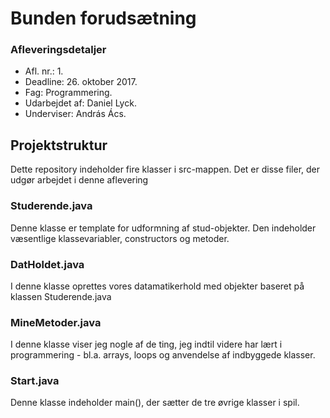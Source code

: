 # Bunden forudsætning
### Afleveringsdetaljer
* Afl. nr.: 1.
* Deadline: 26. oktober 2017.
* Fag: Programmering.
* Udarbejdet af: Daniel Lyck.
* Underviser: András Ács.
## Projektstruktur
Dette repository indeholder fire klasser i src-mappen. Det er disse filer, der udgør arbejdet i denne aflevering
### Studerende.java
Denne klasse er template for udformning af stud-objekter. Den indeholder væsentlige klassevariabler, constructors og metoder.
### DatHoldet.java
I denne klasse oprettes vores datamatikerhold med objekter baseret på klassen Studerende.java
### MineMetoder.java
I denne klasse viser jeg nogle af de ting, jeg indtil videre har lært i programmering - bl.a. arrays, loops og anvendelse af indbyggede klasser.
### Start.java
Denne klasse indeholder main(), der sætter de tre øvrige klasser i spil.
